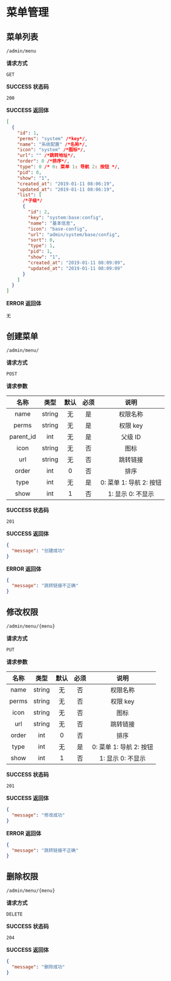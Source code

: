 # 菜单管理

## 菜单列表

`/admin/menu`

**请求方式**

`GET`

**SUCCESS 状态码**

`200`

**SUCCESS 返回体**

```json
[
  {
    "id": 1,
    "perms": "system" /*key*/,
    "name": "系统配置" /*名称*/,
    "icon": "system" /*图标*/,
    "url": "" /*跳转地址*/,
    "order": 0 /*排序*/,
    "type": 0 /* 0: 菜单 1: 导航 2: 按钮 */,
    "pid": 0,
    "show": "1",
    "created_at": "2019-01-11 08:06:19",
    "updated_at": "2019-01-11 08:06:19",
    "list": [
      /*子级*/
      {
        "id": 2,
        "key": "system:base:config",
        "name": "基本信息",
        "icon": "base-config",
        "url": "admin/system/base/config",
        "sort": 0,
        "type": 1,
        "pid": 1,
        "show": "1",
        "created_at": "2019-01-11 08:09:09",
        "updated_at": "2019-01-11 08:09:09"
      }
    ]
  }
]
```

**ERROR 返回体**

`无`

## 创建菜单

`/admin/menu/`

**请求方式**

`POST`

**请求参数**

|   名称    |  类型  | 默认 | 必须 |          说明           |
| :-------: | :----: | :--: | :--: | :---------------------: |
|   name    | string |  无  |  是  |        权限名称         |
|   perms   | string |  无  |  是  |        权限 key         |
| parent_id |  int   |  无  |  是  |         父级 ID         |
|   icon    | string |  无  |  否  |          图标           |
|    url    | string |  无  |  否  |        跳转链接         |
|   order   |  int   |  0   |  否  |          排序           |
|   type    |  int   |  无  |  是  | 0: 菜单 1: 导航 2: 按钮 |
|   show    |  int   |  1   |  否  |    1: 显示 0: 不显示    |

**SUCCESS 状态码**

`201`

**SUCCESS 返回体**

```json
{
  "message": "创建成功"
}
```

**ERROR 返回体**

```json
{
  "message": "跳转链接不正确"
}
```

## 修改权限

`/admin/menu/{menu}`

**请求方式**

`PUT`

**请求参数**

| 名称  |  类型  | 默认 | 必须 |          说明           |
| :---: | :----: | :--: | :--: | :---------------------: |
| name  | string |  无  |  否  |        权限名称         |
| perms | string |  无  |  否  |        权限 key         |
| icon  | string |  无  |  否  |          图标           |
|  url  | string |  无  |  否  |        跳转链接         |
| order |  int   |  0   |  否  |          排序           |
| type  |  int   |  无  |  是  | 0: 菜单 1: 导航 2: 按钮 |
| show  |  int   |  1   |  否  |    1: 显示 0: 不显示    |

**SUCCESS 状态码**

`201`

**SUCCESS 返回体**

```json
{
  "message": "修改成功"
}
```

**ERROR 返回体**

```json
{
  "message": "跳转链接不正确"
}
```

## 删除权限

`/admin/menu/{menu}`

**请求方式**

`DELETE`

**SUCCESS 状态码**

`204`

**SUCCESS 返回体**

```json
{
  "message": "删除成功"
}
```
